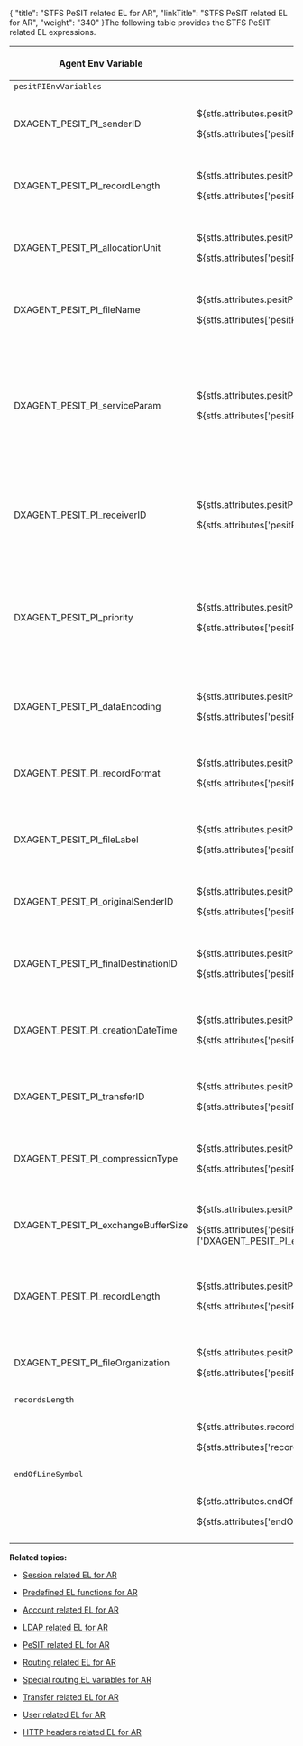 {
    "title": "STFS PeSIT related EL for AR",
    "linkTitle": "STFS PeSIT related EL for AR",
    "weight": "340"
}The following table provides the STFS PeSIT related EL expressions.

<table cellspacing="0">
   <col/>
   <col/>
   <col/>
   <thead>
      <tr>
         <th>
            <p>Agent Env Variable</p>
</th>
         <th>
            <p>Routing EL expression</p>
</th>
         <th>
            <p>Description</p>
</th>
      </tr>
   </thead>
   <tbody>
      <tr data-mc-conditions="">
         <td colspan="3"><code>pesitPIEnvVariables</code>
         </td>
      </tr>
      <tr>
         <td>
            <p>DXAGENT_PESIT_PI_senderID</p>
         </td>
         <td>
            <p>${stfs.attributes.pesitPIEnvVariables['DXAGENT_PESIT_PI_senderID']}</p>
            <p>${stfs.attributes['pesitPIEnvVariables']['DXAGENT_PESIT_PI_senderID']}</p>
         </td>
         <td>
            <p>Provides the sender identification parameter in the message body.</p>
            <ul>
               <li>
            <p>Example:</p>
               </li>
            </ul><code>${stfs.attributes.pesitPIEnvVariables['DXAGENT_PESIT_PI_senderID'] eq 'PARTNER-PESIT'}</code>
         </td>
      </tr>
      <tr>
         <td>
            <p>DXAGENT_PESIT_PI_recordLength</p>
         </td>
         <td>
            <p>${stfs.attributes.pesitPIEnvVariables['DXAGENT_PESIT_PI_recordLength']}</p>
            <p>${stfs.attributes['pesitPIEnvVariables']['DXAGENT_PESIT_PI_recordLength']} </p>
         </td>
         <td>
            <p>Provides the record length parameter in the message body.</p>
            <ul>
               <li>
            <p>Example:</p>
               </li>
            </ul><code>${stfs.attributes.pesitPIEnvVariables['DXAGENT_PESIT_PI_recordLength'] eq '2048'}</code>
         </td>
      </tr>
      <tr>
         <td>
            <p>DXAGENT_PESIT_PI_allocationUnit</p>
         </td>
         <td>
            <p>${stfs.attributes.pesitPIEnvVariables['DXAGENT_PESIT_PI_allocationUnit']}</p>
            <p>${stfs.attributes['pesitPIEnvVariables']['DXAGENT_PESIT_PI_allocationUnit']} </p>
         </td>
         <td>
            <p>Provides the allocation unit parameter in the message body.</p>
            <ul>
               <li>
            <p>Example:</p>
               </li>
            </ul><code>${stfs.attributes.pesitPIEnvVariables['DXAGENT_PESIT_PI_allocationUnit'] eq '0'}</code>
         </td>
      </tr>
      <tr>
         <td>
            <p>DXAGENT_PESIT_PI_fileName</p>
         </td>
         <td>
            <p>${stfs.attributes.pesitPIEnvVariables['DXAGENT_PESIT_PI_fileName']}</p>
            <p>${stfs.attributes['pesitPIEnvVariables']['DXAGENT_PESIT_PI_fileName']}</p>
         </td>
         <td>
            <p>Provides the file name parameter in the message body.</p>
            <ul>
               <li>
            <p>Example:</p>
               </li>
            </ul><code>${stfs.attributes.pesitPIEnvVariables['DXAGENT_PESIT_PI_fileName'].matches('IDF.*')}</code>
         </td>
      </tr>
      <tr>
         <td>
            <p>DXAGENT_PESIT_PI_serviceParam</p>
         </td>
         <td>
            <p>${stfs.attributes.pesitPIEnvVariables['DXAGENT_PESIT_PI_serviceParam']}</p>
            <p>${stfs.attributes['pesitPIEnvVariables']['DXAGENT_PESIT_PI_serviceParam']}</p>
         </td>
         <td>
            <p>Provides the service parameter in the message body.</p>
            <p><i>Examples:</i>
</p>
            <ul>
               <li>
            <p><i>No PI99</i>
</p>
               </li>
            </ul>
            <p><code>${stfs.attributes.pesitPIEnvVariables['DXAGENT_PESIT_PI_serviceParam'] eq null}</code>
</p>
            <ul>
               <li>
            <p>With PI99</p>
               </li>
            </ul>
            <p><code>${stfs.attributes.pesitPIEnvVariables['DXAGENT_PESIT_PI_serviceParam'].matches('AloAlo')}</code>
</p>
         </td>
      </tr>
      <tr>
         <td>
            <p>DXAGENT_PESIT_PI_receiverID</p>
         </td>
         <td>
            <p>${stfs.attributes.pesitPIEnvVariables['DXAGENT_PESIT_PI_receiverID']}</p>
            <p>${stfs.attributes['pesitPIEnvVariables']['DXAGENT_PESIT_PI_receiverID']} </p>
         </td>
         <td>
            <p>Provides the receiver identification parameter in the message body.</p>
            <p><i>Examples:</i>
</p>
            <p><code>${stfs.attributes.pesitPIEnvVariables['DXAGENT_PESIT_PI_receiverID'] eq 'U1'}</code>
</p>
            <p><code>${stfs.attributes.pesitPIEnvVariables['DXAGENT_PESIT_PI_receiverID'].matches('U.*')} </code>
</p>
         </td>
      </tr>
      <tr>
         <td>
            <p>DXAGENT_PESIT_PI_priority</p>
         </td>
         <td>
            <p>${stfs.attributes.pesitPIEnvVariables['DXAGENT_PESIT_PI_priority']}</p>
            <p>${stfs.attributes['pesitPIEnvVariables']['DXAGENT_PESIT_PI_priority']}</p>
         </td>
         <td>
            <p>Provides the priority parameter in the message body.</p>
            <p><i>Examples:</i>
</p>
            <p><code>${stfs.attributes.pesitPIEnvVariables['DXAGENT_PESIT_PI_priority']}</code> - will be evaluated to {1} which is the priority value</p>
            <p><code>${stfs.attributes.pesitPIEnvVariables['DXAGENT_PESIT_PI_priority']==1}</code> - will be evaluated to true
</p>
         </td>
      </tr>
      <tr>
         <td>
            <p>DXAGENT_PESIT_PI_dataEncoding</p>
         </td>
         <td>
            <p>${stfs.attributes.pesitPIEnvVariables['DXAGENT_PESIT_PI_dataEncoding']}</p>
            <p>${stfs.attributes['pesitPIEnvVariables']['DXAGENT_PESIT_PI_dataEncoding']}</p>
         </td>
         <td>
            <p>Provides the data encoding parameter in the message body.</p>
            <p><i>Example:</i>
</p><code>${stfs.attributes.pesitPIEnvVariables['DXAGENT_PESIT_PI_dataEncoding'] eq '1'}</code>
         </td>
      </tr>
      <tr>
         <td>
            <p>DXAGENT_PESIT_PI_recordFormat</p>
         </td>
         <td>
            <p>${stfs.attributes.pesitPIEnvVariables['DXAGENT_PESIT_PI_recordFormat']}</p>
            <p>${stfs.attributes['pesitPIEnvVariables']['DXAGENT_PESIT_PI_recordFormat']}</p>
         </td>
         <td>
            <p>Provides the record format parameter in the message body.</p>
            <p><i>Example:</i>
</p>
            <p><code>${stfs.attributes.pesitPIEnvVariables['DXAGENT_PESIT_PI_recordFormat']==0}</code>
</p>
         </td>
      </tr>
      <tr>
         <td>
            <p>DXAGENT_PESIT_PI_fileLabel</p>
         </td>
         <td>
            <p>${stfs.attributes.pesitPIEnvVariables['DXAGENT_PESIT_PI_fileLabel']}</p>
            <p>${stfs.attributes['pesitPIEnvVariables']['DXAGENT_PESIT_PI_fileLabel']}</p>
         </td>
         <td>
            <p>Provides the file label parameter in the message body.</p>
            <p><i>Example:</i>
</p><code>${stfs.attributes.pesitPIEnvVariables['DXAGENT_PESIT_PI_fileLabel'].matches('file.*')}</code>
         </td>
      </tr>
      <tr>
         <td>
            <p>DXAGENT_PESIT_PI_originalSenderID</p>
         </td>
         <td>
            <p>${stfs.attributes.pesitPIEnvVariables['DXAGENT_PESIT_PI_originalSenderID']}</p>
            <p>${stfs.attributes['pesitPIEnvVariables']['DXAGENT_PESIT_PI_originalSenderID']}</p>
         </td>
         <td>
            <p>Provides the original sender identification parameter in the message body.</p>
            <p><i>Example:</i>
</p><code>${stfs.attributes.pesitPIEnvVariables['DXAGENT_PESIT_PI_originalSenderID'] eq null}</code>
         </td>
      </tr>
      <tr>
         <td>
            <p>DXAGENT_PESIT_PI_finalDestinationID</p>
         </td>
         <td>
            <p>${stfs.attributes.pesitPIEnvVariables['DXAGENT_PESIT_PI_finalDestinationID']}</p>
            <p>${stfs.attributes['pesitPIEnvVariables']['DXAGENT_PESIT_PI_finalD<span>e</span>stinationID']} </p>
         </td>
         <td>
            <p>Provides the final destination identification parameter in the message body.</p>
            <p><i>Example:</i>
</p><code>${stfs.attributes.pesitPIEnvVariables['DXAGENT_PESIT_PI_finalDestinationID'] eq null}</code>
         </td>
      </tr>
      <tr>
         <td>
            <p>DXAGENT_PESIT_PI_creationDateTime</p>
         </td>
         <td>
            <p>${stfs.attributes.pesitPIEnvVariables['DXAGENT_PESIT_PI_creationDateTime']}</p>
            <p>${stfs.attributes['pesitPIEnvVariables']['DXAGENT_PESIT_PI_creationDateTime']}</p>
         </td>
         <td>
            <p>Provides the creation date and time parameter in the message body.</p>
            <p><i>Example:</i>
</p><code>${stfs.attributes.pesitPIEnvVariables['DXAGENT_PESIT_PI_creationDateTime'] gt '140611093656'}</code>
         </td>
      </tr>
      <tr>
         <td>
            <p>DXAGENT_PESIT_PI_transferID</p>
         </td>
         <td>
            <p>${stfs.attributes.pesitPIEnvVariables['DXAGENT_PESIT_PI_transferID']}</p>
            <p>${stfs.attributes['pesitPIEnvVariables']['DXAGENT_PESIT_PI_transferID']} </p>
         </td>
         <td>
            <p>Provides the transfer identification parameter in the message body.</p>
            <p><i>Example:</i>
</p><code>${!empty stfs.attributes.pesitPIEnvVariables['DXAGENT_PESIT_PI_transferID']}</code>
         </td>
      </tr>
      <tr>
         <td>
            <p>DXAGENT_PESIT_PI_compressionType</p>
         </td>
         <td>
            <p>${stfs.attributes.pesitPIEnvVariables['DXAGENT_PESIT_PI_compressionType']}</p>
            <p>${stfs.attributes['pesitPIEnvVariables']['DXAGENT_PESIT_PI_compressionType']} </p>
         </td>
         <td>
            <p>Provides the compression type parameter in the message body.</p>
            <p><i>Example:</i>
</p><code>${stfs.attributes.pesitPIEnvVariables['DXAGENT_PESIT_PI_compressionType']==3}</code>
         </td>
      </tr>
      <tr>
         <td>
            <p>DXAGENT_PESIT_PI_exchangeBufferSize</p>
         </td>
         <td>
            <p>${stfs.attributes.pesitPIEnvVariables['DXAGENT_PESIT_PI_exchangeBufferSize']}</p>
            <p>${stfs.attributes['pesitPIEnvVariables']['DXAGENT_PESIT_PI_exchangeBufferSize']} </p>
         </td>
         <td>
            <p>Provides the exchange buffer size parameter in the message body.</p>
            <p><i>Example:</i>
</p>
            <p><code>${stfs.attributes.pesitPIEnvVariables['DXAGENT_PESIT_PI_exchangeBufferSize'] lt '8192'}</code>
</p>
         </td>
      </tr>
      <tr>
         <td>
            <p>DXAGENT_PESIT_PI_recordLength</p>
         </td>
         <td>
            <p>${stfs.attributes.pesitPIEnvVariables['DXAGENT_PESIT_PI_recordLength']}</p>
            <p>${stfs.attributes['pesitPIEnvVariables']['DXAGENT_PESIT_PI_recordLength']} </p>
         </td>
         <td>
            <p>Provides the record length parameter in the message body.</p>
            <p><i>Example:</i>
</p>
            <p><code>${stfs.attributes.pesitPIEnvVariables['DXAGENT_PESIT_PI_recordLength'] &lt; 512}</code>
</p>
         </td>
      </tr>
      <tr>
         <td>
            <p>DXAGENT_PESIT_PI_fileOrganization</p>
         </td>
         <td>
            <p>${stfs.attributes.pesitPIEnvVariables['DXAGENT_PESIT_PI_recordLength']}</p>
            <p>${stfs.attributes['pesitPIEnvVariables']['DXAGENT_PESIT_PI_recordLength']} </p>
         </td>
         <td>
            <p>Provides the file organization parameter in the message body.</p>
            <p><i>Example:</i>
</p><code>${stfs.attributes.pesitPIEnvVariables['DXAGENT_PESIT_PI_fileOrganization'] eq '0'}</code>
         </td>
      </tr>
      <tr>
         <td colspan="3"><code>recordsLength</code>
         </td>
      </tr>
      <tr>
         <td>          </td>
         <td>
            <p>${stfs.attributes.recordsLength}</p>
            <p>${stfs.attributes['recordsLength']}</p>
         </td>
         <td>
            <p>Provides the record length parameter in the message body.</p>
            <p><i>Example:</i>
</p><code>${stfs.attributes['recordsLength'].matches('[I@.*')}</code>
         </td>
      </tr>
      <tr>
         <td colspan="3"><code>endOfLineSymbol</code>
         </td>
      </tr>
      <tr>
         <td>          </td>
         <td>
            <p>${stfs.attributes.endOfLineSymbol}</p>
            <p>${stfs.attributes['endOfLineSymbol']} </p>
         </td>
         <td>
            <p>Provides the end of line symbol parameter in the message body.</p>
            <p><i>Example:</i>
</p><code>${stfs.attributes['endOfLineSymbol'].matches('n.*')} </code>
         </td>
      </tr>
   </tbody>
</table>

**Related topics:**

-   [Session related EL for AR](../r_st_session_related)
-   [Predefined EL functions for AR](../r_st_predefined_el_functions)
-   [Account related EL for AR](../r_st_account_related)
-   [LDAP related EL for AR](../r_st_ldap_related)
-   [PeSIT related EL for AR](../r_st_pesit_related)
-   [Routing related EL for AR](../r_st_routing_related)
-   [Special routing EL variables for AR](../r_st_special_routing_variables)
-   [Transfer related EL for AR](../r_st_transfer_related)
-   [User related EL for AR](../r_st_user_related)
-   [HTTP headers related EL for AR](../r_st_http_headers)
